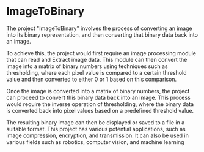 # ImageToBinary
The project "ImageToBinary" involves the process of converting an image into its binary representation, and then converting that binary data back into an image.

To achieve this, the project would first require an image processing module that can read and Extract image data. This module can then convert the image into a matrix of binary numbers using techniques such as thresholding, where each pixel value is compared to a certain threshold value and then converted to either 0 or 1 based on this comparison.

Once the image is converted into a matrix of binary numbers, the project can proceed to convert this binary data back into an image. This process would require the inverse operation of thresholding, where the binary data is converted back into pixel values based on a predefined threshold value.

The resulting binary image can then be displayed or saved to a file in a suitable format. This project has various potential applications, such as image compression, encryption, and transmission. It can also be used in various fields such as robotics, computer vision, and machine learning
